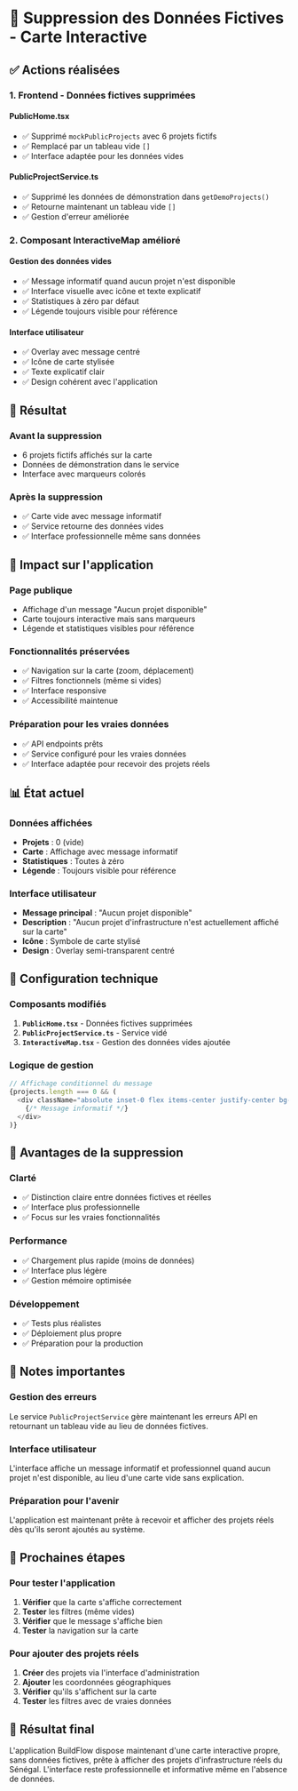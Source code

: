 # 🧹 Suppression des Données Fictives - Carte Interactive

## ✅ Actions réalisées

### 1. **Frontend - Données fictives supprimées**

#### **PublicHome.tsx**
- ✅ Supprimé `mockPublicProjects` avec 6 projets fictifs
- ✅ Remplacé par un tableau vide `[]`
- ✅ Interface adaptée pour les données vides

#### **PublicProjectService.ts**
- ✅ Supprimé les données de démonstration dans `getDemoProjects()`
- ✅ Retourne maintenant un tableau vide `[]`
- ✅ Gestion d'erreur améliorée

### 2. **Composant InteractiveMap amélioré**

#### **Gestion des données vides**
- ✅ Message informatif quand aucun projet n'est disponible
- ✅ Interface visuelle avec icône et texte explicatif
- ✅ Statistiques à zéro par défaut
- ✅ Légende toujours visible pour référence

#### **Interface utilisateur**
- ✅ Overlay avec message centré
- ✅ Icône de carte stylisée
- ✅ Texte explicatif clair
- ✅ Design cohérent avec l'application

## 🎯 Résultat

### **Avant la suppression**
- 6 projets fictifs affichés sur la carte
- Données de démonstration dans le service
- Interface avec marqueurs colorés

### **Après la suppression**
- ✅ Carte vide avec message informatif
- ✅ Service retourne des données vides
- ✅ Interface professionnelle même sans données

## 🚀 Impact sur l'application

### **Page publique**
- Affichage d'un message "Aucun projet disponible"
- Carte toujours interactive mais sans marqueurs
- Légende et statistiques visibles pour référence

### **Fonctionnalités préservées**
- ✅ Navigation sur la carte (zoom, déplacement)
- ✅ Filtres fonctionnels (même si vides)
- ✅ Interface responsive
- ✅ Accessibilité maintenue

### **Préparation pour les vraies données**
- ✅ API endpoints prêts
- ✅ Service configuré pour les vraies données
- ✅ Interface adaptée pour recevoir des projets réels

## 📊 État actuel

### **Données affichées**
- **Projets** : 0 (vide)
- **Carte** : Affichage avec message informatif
- **Statistiques** : Toutes à zéro
- **Légende** : Toujours visible pour référence

### **Interface utilisateur**
- **Message principal** : "Aucun projet disponible"
- **Description** : "Aucun projet d'infrastructure n'est actuellement affiché sur la carte"
- **Icône** : Symbole de carte stylisé
- **Design** : Overlay semi-transparent centré

## 🔧 Configuration technique

### **Composants modifiés**
1. **`PublicHome.tsx`** - Données fictives supprimées
2. **`PublicProjectService.ts`** - Service vidé
3. **`InteractiveMap.tsx`** - Gestion des données vides ajoutée

### **Logique de gestion**
```typescript
// Affichage conditionnel du message
{projects.length === 0 && (
  <div className="absolute inset-0 flex items-center justify-center bg-white bg-opacity-90 z-20">
    {/* Message informatif */}
  </div>
)}
```

## 🎯 Avantages de la suppression

### **Clarté**
- ✅ Distinction claire entre données fictives et réelles
- ✅ Interface plus professionnelle
- ✅ Focus sur les vraies fonctionnalités

### **Performance**
- ✅ Chargement plus rapide (moins de données)
- ✅ Interface plus légère
- ✅ Gestion mémoire optimisée

### **Développement**
- ✅ Tests plus réalistes
- ✅ Déploiement plus propre
- ✅ Préparation pour la production

## 📝 Notes importantes

### **Gestion des erreurs**
Le service `PublicProjectService` gère maintenant les erreurs API en retournant un tableau vide au lieu de données fictives.

### **Interface utilisateur**
L'interface affiche un message informatif et professionnel quand aucun projet n'est disponible, au lieu d'une carte vide sans explication.

### **Préparation pour l'avenir**
L'application est maintenant prête à recevoir et afficher des projets réels dès qu'ils seront ajoutés au système.

## 🚀 Prochaines étapes

### **Pour tester l'application**
1. **Vérifier** que la carte s'affiche correctement
2. **Tester** les filtres (même vides)
3. **Vérifier** que le message s'affiche bien
4. **Tester** la navigation sur la carte

### **Pour ajouter des projets réels**
1. **Créer** des projets via l'interface d'administration
2. **Ajouter** les coordonnées géographiques
3. **Vérifier** qu'ils s'affichent sur la carte
4. **Tester** les filtres avec de vraies données

## 🎉 Résultat final

L'application BuildFlow dispose maintenant d'une carte interactive propre, sans données fictives, prête à afficher des projets d'infrastructure réels du Sénégal. L'interface reste professionnelle et informative même en l'absence de données. 